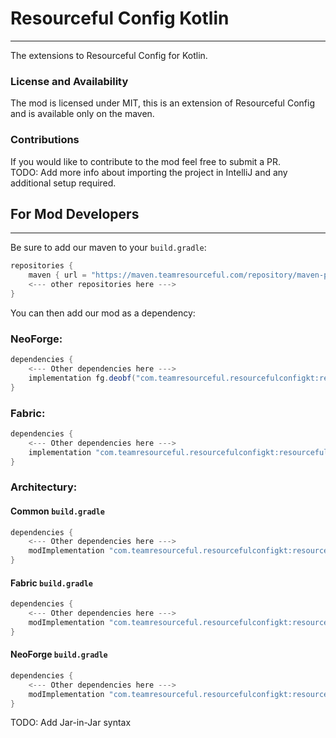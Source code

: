 # Resourceful Config Kotlin
<hr>

The extensions to Resourceful Config for Kotlin.

### License and Availability

The mod is licensed under MIT, this is an extension of Resourceful Config and is available only on the maven.

### Contributions

If you would like to contribute to the mod feel free to submit a PR.
<br>TODO: Add more info about importing the project in IntelliJ and any additional setup required.

## For Mod Developers
<hr>

Be sure to add our maven to your `build.gradle`:
```gradle
repositories {
    maven { url = "https://maven.teamresourceful.com/repository/maven-public/" }
    <--- other repositories here --->
}
```
You can then add our mod as a dependency:

### NeoForge:
```gradle
dependencies {
    <--- Other dependencies here --->
    implementation fg.deobf("com.teamresourceful.resourcefulconfigkt:resourcefulconfigkt-neoforge-1.21.3:3.3.2")
}
```

### Fabric:
```gradle
dependencies {
    <--- Other dependencies here --->
    implementation "com.teamresourceful.resourcefulconfigkt:resourcefulconfigkt-fabric-1.21.3:3.3.2"
}
```

### Architectury:

#### Common `build.gradle`
```gradle
dependencies {
    <--- Other dependencies here --->
    modImplementation "com.teamresourceful.resourcefulconfigkt:resourcefulconfigkt-common-1.21.3:3.3.2"
}
```

#### Fabric `build.gradle`
```gradle
dependencies {
    <--- Other dependencies here --->
    modImplementation "com.teamresourceful.resourcefulconfigkt:resourcefulconfigkt-fabric-1.21.3:3.3.2"
}
```

#### NeoForge `build.gradle`
```gradle
dependencies {
    <--- Other dependencies here --->
    modImplementation "com.teamresourceful.resourcefulconfigkt:resourcefulconfigkt-neoforge-1.21.3:3.3.2"
}
```

TODO: Add Jar-in-Jar syntax